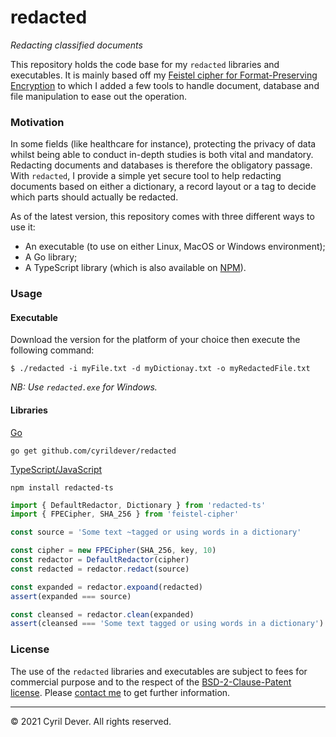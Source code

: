 # redacted
_Redacting classified documents_

This repository holds the code base for my `redacted` libraries and executables.
It is mainly based off my [Feistel cipher for Format-Preserving Encryption](https://github.com/cyrildever/feistel) to which I added a few tools to handle document, database and file manipulation to ease out the operation.

### Motivation

In some fields (like healthcare for instance), protecting the privacy of data whilst being able to conduct in-depth studies is both vital and mandatory. Redacting documents and databases is therefore the obligatory passage.
With `redacted`, I provide a simple yet secure tool to help redacting documents based on either a dictionary, a record layout or a tag to decide which parts should actually be redacted.

As of the latest version, this repository comes with three different ways to use it:
* An executable (to use on either Linux, MacOS or Windows environment);
* A Go library;
* A TypeScript library (which is also available on [NPM](https://www.npmjs.com/package/redacted-ts)).


### Usage

#### Executable

Download the version for the platform of your choice then execute the following command:
```console
$ ./redacted -i myFile.txt -d myDictionay.txt -o myRedactedFile.txt
```
_NB: Use `redacted.exe` for Windows._

#### Libraries

<u>Go</u>

```console
go get github.com/cyrildever/redacted
```

<u>TypeScript/JavaScript</u>

```console
npm install redacted-ts
```

```typescript
import { DefaultRedactor, Dictionary } from 'redacted-ts'
import { FPECipher, SHA_256 } from 'feistel-cipher'

const source = 'Some text ~tagged or using words in a dictionary'

const cipher = new FPECipher(SHA_256, key, 10)
const redactor = DefaultRedactor(cipher)
const redacted = redactor.redact(source)

const expanded = redactor.expoand(redacted)
assert(expanded === source)

const cleansed = redactor.clean(expanded)
assert(cleansed === 'Some text tagged or using words in a dictionary')
```

### License

The use of the `redacted` libraries and executables are subject to fees for commercial purpose and to the respect of the [BSD-2-Clause-Patent license](LICENSE).
Please [contact me](mailto:cdever@edgewhere.fr) to get further information.


<hr />
&copy; 2021 Cyril Dever. All rights reserved.